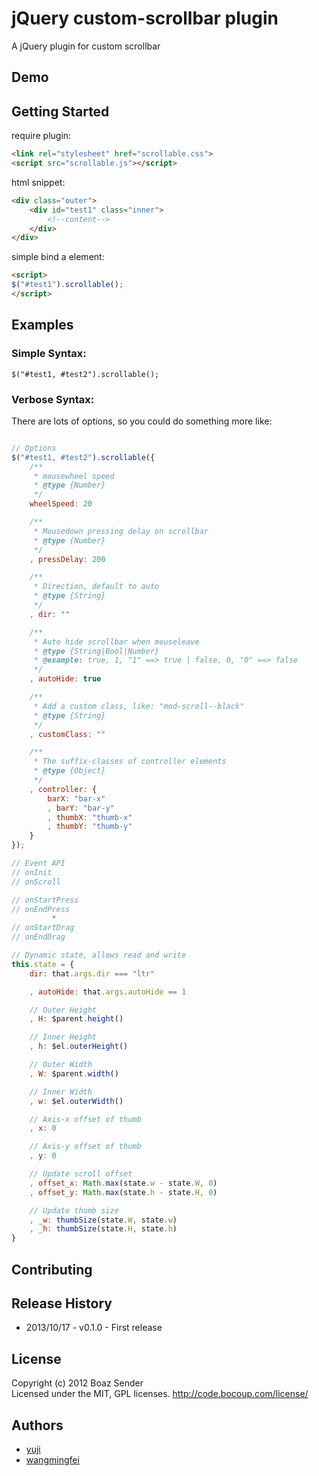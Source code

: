 # jQuery custom-scrollbar plugin

A jQuery plugin for custom scrollbar

## Demo

## Getting Started

require plugin:

```html
<link rel="stylesheet" href="scrollable.css">
<script src="scrollable.js"></script>
```

html snippet:

```html
<div class="outer">
    <div id="test1" class="inner">
        <!--content-->
    </div>
</div>
```

simple bind a element:

```html
<script>
$("#test1").scrollable();
</script>
```

## Examples

### Simple Syntax:

```
$("#test1, #test2").scrollable();
```

### Verbose Syntax:
There are lots of options, so you could do something more like:

```javascript

// Options
$("#test1, #test2").scrollable({
    /**
     * mousewheel speed
     * @type {Number}
     */
    wheelSpeed: 20

    /**
     * Mousedown pressing delay on scrollbar
     * @type {Number}
     */
    , pressDelay: 200

    /**
     * Direction, default to auto
     * @type {String}
     */
    , dir: ""

    /**
     * Auto hide scrollbar when mouseleave
     * @type {String|Bool|Number}
     * @example: true, 1, "1" ==> true | false, 0, "0" ==> false
     */
    , autoHide: true

    /**
     * Add a custom class, like: "mod-scroll--black"
     * @type {String}
     */
    , customClass: ""

    /**
     * The suffix-classes of controller elements
     * @type {Object}
     */
    , controller: {
        barX: "bar-x"
        , barY: "bar-y"
        , thumbX: "thumb-x"
        , thumbY: "thumb-y"
    }
});

// Event API
// onInit
// onScroll

// onStartPress
// onEndPress
         *
// onStartDrag
// onEndDrag

// Dynamic state, allows read and write
this.state = {
    dir: that.args.dir === "ltr"

    , autoHide: that.args.autoHide == 1

    // Outer Height
    , H: $parent.height()

    // Inner Height
    , h: $el.outerHeight()

    // Outer Width
    , W: $parent.width()

    // Inner Width
    , w: $el.outerWidth()

    // Axis-x offset of thumb
    , x: 0

    // Axis-y offset of thumb
    , y: 0

    // Update scroll offset
    , offset_x: Math.max(state.w - state.W, 0)
    , offset_y: Math.max(state.h - state.H, 0)

    // Update thumb size
    , _w: thumbSize(state.W, state.w)
    , _h: thumbSize(state.H, state.h)
}
```

## Contributing

## Release History

* 2013/10/17 - v0.1.0 - First release

## License
Copyright (c) 2012 Boaz Sender  
Licensed under the MIT, GPL licenses.
http://code.bocoup.com/license/

## Authors

* [yuji](http://gitlab.pro/u/yuji)
* [wangmingfei](http://gitlab.pro/u/wangmingfei)
